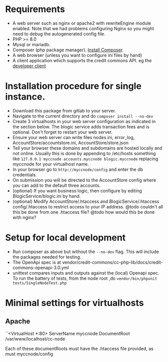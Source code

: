 # Requirements

* A web server such as nginx or apache2 with rewriteEngine module enabled. Note that we had problems configuring Nginx so you might need to debug the autogenerated config file.
* PHP >= 8.0
* Mysql or mariadb.
* Composer (php package manager). [Install Composer](https://getcomposer.org/download)
* A web browser (unless you want to configure ini files by hand)
* A client application which supports the credit commons API. eg the [developer client](https://gitlab.com/credit-commons/cc-dev-client)

# Installation procedure for single instance.

  * Download this package from gitlab to your server.
  * Navigate to the current directory and do ``composer install --no-dev``
  * Create 3 virtualhosts in your web server configuration as indicated in the section below. The blogic service adds transaction fees and is optional. Don't forget to restart your web server.
  * Ensure your web server can write files nodes.ini, error_log, AccountStore/accountstore.ini, AccountStore/store.json
  * Tell your browser these domains and subdomains are hosted locally and not online. Usually this is done by appending to /etc/hosts something like ``127.0.0.1 myccnode accounts.myccnode blogic.myccnode`` replacing myccnode for your virtualhost name.
  * In your browser go to ``http://myccnode/config`` and enter the db credentials.
  * On submission you will be directed to the AccountStore config where you can add to the default three accounts.
  * (optional) If you want business logic, then configure by editing BlogicService/blogic.ini by hand.
  * (optional) Modify AccountStore/.htaccess and BlogicService/.htaccess config/.htaccess to restrict access to your IP address. @todo couldn't all this be done from one .htaccess file? @todo how would this be done with nginx?

# Setup for local development

  * Run composer as above but without the ``--no-dev`` flag. This will include the packages needed for testing.
  * The OpenApi spec is at vendor/credit-commons/cc-php-lib/docs/credit-commons-openapi-3.0.yml
  * unittest compares inputs and outputs against the (local) Openapi spec. To run the battery of tests, from the node root ,do ``vendor/bin/phpunit tests/SingleNodeTest.php``

# Minimal settings for virtualhosts
## Apache
``<VirtualHost *:80>
  ServerName myccnode
  DocumentRoot /var/www/localhost/cc-node
</VirtualHost>

Each of these documentRoots must have the .htaccess file provided, as must myccnode/config